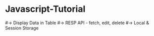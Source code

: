 # Javascript-Tutorial
#-> Display Data in Table
#-> RESP API - fetch, edit, delete
#-> Local & Session Storage
